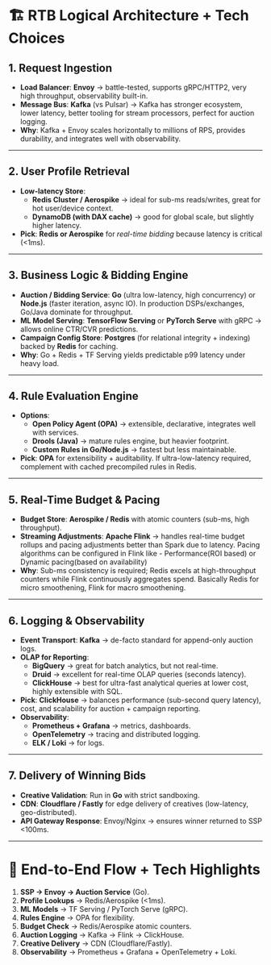 # 🏗 RTB Logical Architecture + Tech Choices

## 1. Request Ingestion
- **Load Balancer**: **Envoy** → battle-tested, supports gRPC/HTTP2, very high throughput, observability built-in.  
- **Message Bus**: **Kafka** (vs Pulsar) → Kafka has stronger ecosystem, lower latency, better tooling for stream processors, perfect for auction logging.  
- **Why**: Kafka + Envoy scales horizontally to millions of RPS, provides durability, and integrates well with observability.

---

## 2. User Profile Retrieval
- **Low-latency Store**:  
  - **Redis Cluster / Aerospike** → ideal for sub-ms reads/writes, great for hot user/device context.  
  - **DynamoDB (with DAX cache)** → good for global scale, but slightly higher latency.  
- **Pick**: **Redis or Aerospike** for *real-time bidding* because latency is critical (<1ms).

---

## 3. Business Logic & Bidding Engine
- **Auction / Bidding Service**: **Go** (ultra low-latency, high concurrency) or **Node.js** (faster iteration, async IO). In production DSPs/exchanges, Go/Java dominate for throughput.  
- **ML Model Serving**: **TensorFlow Serving** or **PyTorch Serve** with gRPC → allows online CTR/CVR predictions.  
- **Campaign Config Store**: **Postgres** (for relational integrity + indexing) backed by **Redis** for caching.  
- **Why**: Go + Redis + TF Serving yields predictable p99 latency under heavy load.

---

## 4. Rule Evaluation Engine
- **Options**:  
  - **Open Policy Agent (OPA)** → extensible, declarative, integrates well with services.  
  - **Drools (Java)** → mature rules engine, but heavier footprint.  
  - **Custom Rules in Go/Node.js** → fastest but less maintainable.  
- **Pick**: **OPA** for extensibility + auditability. If ultra-low-latency required, complement with cached precompiled rules in Redis.

---

## 5. Real-Time Budget & Pacing
- **Budget Store**: **Aerospike / Redis** with atomic counters (sub-ms, high throughput).  
- **Streaming Adjustments**: **Apache Flink** → handles real-time budget rollups and pacing adjustments better than Spark due to latency. Pacing algorithms can be configured in Flink like - Performance(ROI based) or Dynamic pacing(based on availability)
- **Why**: Sub-ms consistency is required; Redis excels at high-throughput counters while Flink continuously aggregates spend. Basically Redis for micro smoothening, Flink for macro smoothening.

---

## 6. Logging & Observability
- **Event Transport**: **Kafka** → de-facto standard for append-only auction logs.  
- **OLAP for Reporting**:  
  - **BigQuery** → great for batch analytics, but not real-time.  
  - **Druid** → excellent for real-time OLAP queries (seconds latency).  
  - **ClickHouse** → best for ultra-fast analytical queries at lower cost, highly extensible with SQL.  
- **Pick**: **ClickHouse** → balances performance (sub-second query latency), cost, and scalability for auction + campaign reporting.  
- **Observability**:  
  - **Prometheus + Grafana** → metrics, dashboards.  
  - **OpenTelemetry** → tracing and distributed logging. 
  - **ELK / Loki** → for logs.

---

## 7. Delivery of Winning Bids
- **Creative Validation**: Run in **Go** with strict sandboxing.  
- **CDN**: **Cloudflare / Fastly** for edge delivery of creatives (low-latency, geo-distributed).  
- **API Gateway Response**: Envoy/Nginx → ensures winner returned to SSP <100ms.  

---

# 🔄 End-to-End Flow + Tech Highlights
1. **SSP → Envoy → Auction Service** (Go).  
2. **Profile Lookups** → Redis/Aerospike (<1ms).  
3. **ML Models** → TF Serving / PyTorch Serve (gRPC).  
4. **Rules Engine** → OPA for flexibility.  
5. **Budget Check** → Redis/Aerospike atomic counters.  
6. **Auction Logging** → Kafka → Flink → ClickHouse.  
7. **Creative Delivery** → CDN (Cloudflare/Fastly).  
8. **Observability** → Prometheus + Grafana + OpenTelemetry + Loki.  
